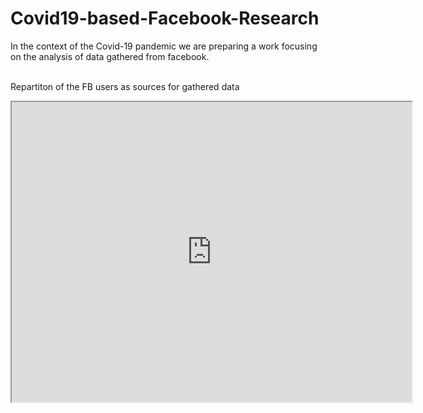 # Covid19-based-Facebook-Research
In the context of the Covid-19 pandemic we are preparing a work focusing on the analysis  of data gathered from facebook.

<br>Repartiton of the FB users as sources for gathered data</b>
<iframe src="https://www.google.com/maps/d/u/0/embed?mid=1yioy-DZ-7ZX6kMLHMMKJpcHYlhLqbnZQ" width="640" height="480"></iframe>
